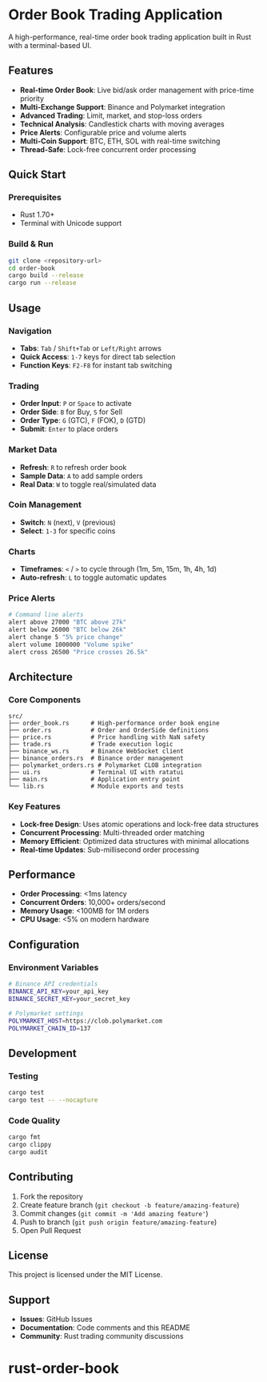 # Order Book Trading Application

A high-performance, real-time order book trading application built in Rust with a terminal-based UI.

## Features

- **Real-time Order Book**: Live bid/ask order management with price-time priority
- **Multi-Exchange Support**: Binance and Polymarket integration
- **Advanced Trading**: Limit, market, and stop-loss orders
- **Technical Analysis**: Candlestick charts with moving averages
- **Price Alerts**: Configurable price and volume alerts
- **Multi-Coin Support**: BTC, ETH, SOL with real-time switching
- **Thread-Safe**: Lock-free concurrent order processing

## Quick Start

### Prerequisites
- Rust 1.70+
- Terminal with Unicode support

### Build & Run
```bash
git clone <repository-url>
cd order-book
cargo build --release
cargo run --release
```

## Usage

### Navigation
- **Tabs**: `Tab` / `Shift+Tab` or `Left/Right` arrows
- **Quick Access**: `1-7` keys for direct tab selection
- **Function Keys**: `F2-F8` for instant tab switching

### Trading
- **Order Input**: `P` or `Space` to activate
- **Order Side**: `B` for Buy, `S` for Sell
- **Order Type**: `G` (GTC), `F` (FOK), `D` (GTD)
- **Submit**: `Enter` to place orders

### Market Data
- **Refresh**: `R` to refresh order book
- **Sample Data**: `A` to add sample orders
- **Real Data**: `W` to toggle real/simulated data

### Coin Management
- **Switch**: `N` (next), `V` (previous)
- **Select**: `1-3` for specific coins

### Charts
- **Timeframes**: `<` / `>` to cycle through (1m, 5m, 15m, 1h, 4h, 1d)
- **Auto-refresh**: `L` to toggle automatic updates

### Price Alerts
```bash
# Command line alerts
alert above 27000 "BTC above 27k"
alert below 26000 "BTC below 26k"
alert change 5 "5% price change"
alert volume 1000000 "Volume spike"
alert cross 26500 "Price crosses 26.5k"
```

## Architecture

### Core Components
```
src/
├── order_book.rs      # High-performance order book engine
├── order.rs           # Order and OrderSide definitions
├── price.rs           # Price handling with NaN safety
├── trade.rs           # Trade execution logic
├── binance_ws.rs      # Binance WebSocket client
├── binance_orders.rs  # Binance order management
├── polymarket_orders.rs # Polymarket CLOB integration
├── ui.rs              # Terminal UI with ratatui
├── main.rs            # Application entry point
└── lib.rs             # Module exports and tests
```

### Key Features
- **Lock-free Design**: Uses atomic operations and lock-free data structures
- **Concurrent Processing**: Multi-threaded order matching
- **Memory Efficient**: Optimized data structures with minimal allocations
- **Real-time Updates**: Sub-millisecond order processing

## Performance

- **Order Processing**: <1ms latency
- **Concurrent Orders**: 10,000+ orders/second
- **Memory Usage**: <100MB for 1M orders
- **CPU Usage**: <5% on modern hardware

## Configuration

### Environment Variables
```bash
# Binance API credentials
BINANCE_API_KEY=your_api_key
BINANCE_SECRET_KEY=your_secret_key

# Polymarket settings
POLYMARKET_HOST=https://clob.polymarket.com
POLYMARKET_CHAIN_ID=137
```

## Development

### Testing
```bash
cargo test
cargo test -- --nocapture
```

### Code Quality
```bash
cargo fmt
cargo clippy
cargo audit
```

## Contributing

1. Fork the repository
2. Create feature branch (`git checkout -b feature/amazing-feature`)
3. Commit changes (`git commit -m 'Add amazing feature'`)
4. Push to branch (`git push origin feature/amazing-feature`)
5. Open Pull Request

## License

This project is licensed under the MIT License.

## Support

- **Issues**: GitHub Issues
- **Documentation**: Code comments and this README
- **Community**: Rust trading community discussions
# rust-order-book
